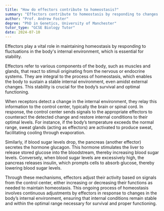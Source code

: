 ```yaml
---
title: "How do effectors contribute to homeostasis?"
summary: "Effectors contribute to homeostasis by responding to changes in the body's internal environment to maintain stability."
author: "Prof. Andrew Foster"
degree: "PhD in Genetics, University of Manchester"
tutor_type: "GCSE Biology Tutor"
date: 2024-07-10
---
```


Effectors play a vital role in maintaining homeostasis by responding to fluctuations in the body's internal environment, which is essential for stability.

Effectors refer to various components of the body, such as muscles and glands, that react to stimuli originating from the nervous or endocrine systems. They are integral to the process of homeostasis, which enables the body to sustain a stable internal environment, even amidst external changes. This stability is crucial for the body’s survival and optimal functioning.

When receptors detect a change in the internal environment, they relay this information to the control center, typically the brain or spinal cord. In response, the control center sends signals to the appropriate effectors to counteract the detected change and restore internal conditions to their optimal levels. For instance, if the body’s temperature exceeds the normal range, sweat glands (acting as effectors) are activated to produce sweat, facilitating cooling through evaporation.

Similarly, if blood sugar levels drop, the pancreas (another effector) secretes the hormone glucagon. This hormone stimulates the liver to release stored glucose into the bloodstream, thereby increasing blood sugar levels. Conversely, when blood sugar levels are excessively high, the pancreas releases insulin, which prompts cells to absorb glucose, thereby lowering blood sugar levels.

Through these mechanisms, effectors adjust their activity based on signals from the control center, either increasing or decreasing their functions as needed to maintain homeostasis. This ongoing process of homeostasis involves continuous adjustments by effectors in response to changes in the body’s internal environment, ensuring that internal conditions remain stable and within the optimal range necessary for survival and proper functioning.
    